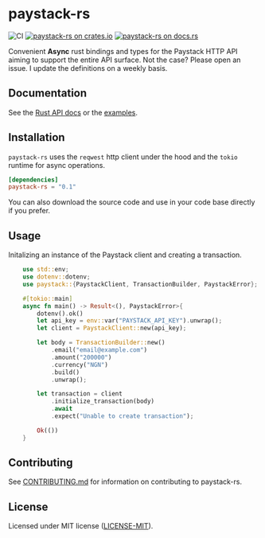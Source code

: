 # paystack-rs

![CI](https://github.com/morukele/paystack-rs/actions/workflows/rust.yml/badge.svg)
[![paystack-rs on crates.io](https://img.shields.io/crates/v/paystack-rs.svg)](https://crates.io/crates/paystack-rs)
[![paystack-rs  on docs.rs](https://docs.rs/paystack-rs/badge.svg)](https://docs.rs/paystack-rs)

Convenient **Async** rust bindings and types for the Paystack HTTP API aiming to support the entire API surface. Not the case? Please open an issue. I update the definitions on a weekly basis.

## Documentation

See the [Rust API docs](https://docs.rs/paystack-rs) or the [examples](/examples).

## Installation

`paystack-rs` uses the `reqwest` http client under the hood and the `tokio` runtime for async operations.

```toml
[dependencies]
paystack-rs = "0.1"
```

You can also download the source code and use in your code base directly if you prefer.

## Usage

Initalizing an instance of the Paystack client and creating a transaction.

```rust
    use std::env;
    use dotenv::dotenv;
    use paystack::{PaystackClient, TransactionBuilder, PaystackError};

    #[tokio::main]
    async fn main() -> Result<(), PaystackError>{
        dotenv().ok()
        let api_key = env::var("PAYSTACK_API_KEY").unwrap();
        let client = PaystackClient::new(api_key);

        let body = TransactionBuilder::new()
            .email("email@example.com")
            .amount("200000")
            .currency("NGN")
            .build()
            .unwrap();

        let transaction = client
            .initialize_transaction(body)
            .await
            .expect("Unable to create transaction");

        Ok(())
    }
```

## Contributing

See [CONTRIBUTING.md](/CONTRIBUTING.md) for information on contributing to paystack-rs.

## License

Licensed under MIT license ([LICENSE-MIT](/LICENSE-MIT)).
